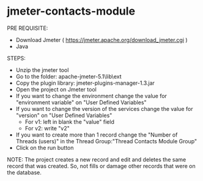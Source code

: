 # jmeter-contacts-module

PRE REQUISITE:

- Download Jmeter ( https://jmeter.apache.org/download_jmeter.cgi )
- Java

STEPS:
- Unzip the jmeter tool
- Go to the folder:  apache-jmeter-5.1\lib\ext
- Copy the plugin library: jmeter-plugins-manager-1.3.jar
- Open the project on Jmeter tool
- If you want to change the environment change the value for "environment variable" on "User Defined Variables"
- If you want to change the version of the services change the value for "version" on "User Defined Variables"
    - For v1: left in blank the "value" field
    - For v2: write "v2" 
- If you want to create more than 1 record change the "Number of Threads (users)" in the Thread Group:"Thread Contacts Module Group"
- Click on the run button

NOTE: 
The project creates a new record and edit and deletes the same record that was created. So, not fills or damage other records that were on the database.
